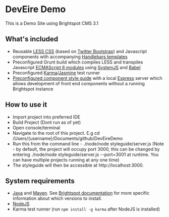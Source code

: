 DevEire Demo
===============

This is a Demo Site using Brightspot CMS 3.1

What's included
---------------
*	Reusable [LESS CSS](http://lesscss.org/) (based on [Twitter Bootstrap](http://getbootstrap.com/)) and Javascript components with accompanying [Handlebars templates](http://handlebarsjs.com)
*	Preconfigured Grunt build which compiles LESS and transpiles Javascript [ECMAScript 6 modules](http://www.2ality.com/2014/09/es6-modules-final.html) using [SystemJS](https://github.com/systemjs/systemjs) and [Babel](https://babeljs.io/)
*	Preconfigured [Karma](http://karma-runner.github.io/)/[Jasmine](http://jasmine.github.io/) test runner
*	[Preconfigured component style guide](styleguide/) with a local [Express](http://expressjs.com) server which allows development of front end components without a running Brightspot instance

How to use it
-------------
*   Import project into preferred IDE
*   Build Project (Dont run as of yet)
*   Open console/terminal
*   Navigate to the root of this project. E.g cd /Users/{username}/Documents/github/DevEireDemo
*   Run this from the command line - ./node/node styleguide/server.js (Note - by default, the project will occupy port 3000, this can be changed by entering ./node/node styleguide/server.js --port=3001 at runtime. You can have multiple projects running at any one time)
*   The styleguide will then be accessible at http://localhost:3000.

System requirements
-------------------
*	[Java](https://java.com) and [Maven](https://maven.apache.org/). See [Brightspot documentation](http://www.brightspot.com/docs/3.0/overview/installation) for more specific information about which versions to install.
*	[NodeJS](https://nodejs.org)
*	Karma test runner (run `npm install -g karma` after NodeJS is installed)
